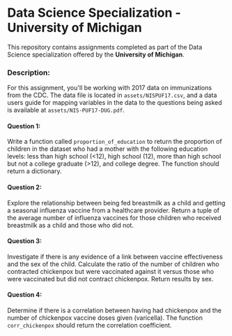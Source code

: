 # Data Science Specialization - University of Michigan

This repository contains assignments completed as part of the Data Science specialization offered by the **University of Michigan**.

### Description:

For this assignment, you'll be working with 2017 data on immunizations from the CDC. The data file is located in `assets/NISPUF17.csv`, and a data users guide for mapping variables in the data to the questions being asked is available at `assets/NIS-PUF17-DUG.pdf`.

#### Question 1:

Write a function called `proportion_of_education` to return the proportion of children in the dataset who had a mother with the following education levels: less than high school (<12), high school (12), more than high school but not a college graduate (>12), and college degree. The function should return a dictionary.

#### Question 2:

Explore the relationship between being fed breastmilk as a child and getting a seasonal influenza vaccine from a healthcare provider. Return a tuple of the average number of influenza vaccines for those children who received breastmilk as a child and those who did not.

#### Question 3:

Investigate if there is any evidence of a link between vaccine effectiveness and the sex of the child. Calculate the ratio of the number of children who contracted chickenpox but were vaccinated against it versus those who were vaccinated but did not contract chickenpox. Return results by sex.

#### Question 4:

Determine if there is a correlation between having had chickenpox and the number of chickenpox vaccine doses given (varicella). The function `corr_chickenpox` should return the correlation coefficient.


